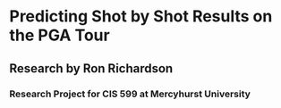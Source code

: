 # Predicting Shot by Shot Results on the PGA Tour

## Research by Ron Richardson
### Research Project for CIS 599 at Mercyhurst University

